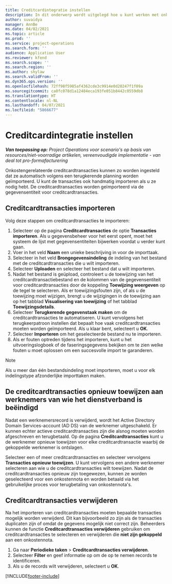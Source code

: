 ```yaml
---
title: Creditcardintegratie instellen
description: In dit onderwerp wordt uitgelegd hoe u kunt werken met onkostengerelateerde creditcardtransacties.
author: suvaidya
manager: AnnBe
ms.date: 04/02/2021
ms.topic: article
ms.prod: ''
ms.service: project-operations
ms.search.form: ''
audience: Application User
ms.reviewer: kfend
ms.search.scope: ''
ms.search.region: ''
ms.author: shylaw
ms.search.validFrom: ''
ms.dyn365.ops.version: ''
ms.openlocfilehash: 72ff98f5985af4362cde3c9914e0d20247f1f09a
ms.sourcegitcommit: ca0fc078d1a12484eca193fe051b8442c0559db8
ms.translationtype: HT
ms.contentlocale: nl-NL
ms.lasthandoff: 04/07/2021
ms.locfileid: "5866677"
---
```

# <a name="set-up-credit-card-integration"></a>Creditcardintegratie instellen

_**Van toepassing op:** Project Operations voor scenario's op basis van resources/niet-voorradige artikelen, vereenvoudigde implementatie - van deal tot pro-formafacturering_

Onkostengerelateerde creditcardtransacties kunnen zo worden ingesteld dat ze automatisch volgens een terugkerende planning worden geïmporteerd. U kunt de transacties ook handmatig importeren als u ze nodig hebt. De creditcardtransacties worden geïmporteerd via de gegevensentiteit voor creditcardtransacties.

## <a name="import-credit-card-transactions"></a>Creditcardtransacties importeren

Volg deze stappen om creditcardtransacties te importeren:

1. Selecteer op de pagina **Creditcardtransacties** de optie **Transacties importeren**. Als u gegevensbeheer voor het eerst opent, moet het systeem de lijst met gegevensentiteiten bijwerken voordat u verder kunt gaan.
2. Voer in het veld **Naam** een unieke beschrijving in voor de importtaak.
3. Selecteer in het veld **Brongegevensindeling** de indeling van het bestand met de creditcardtransacties die u wilt importeren.
4. Selecteer **Uploaden** en selecteer het bestand dat u wilt importeren.
5. Nadat het bestand is geüpload, controleert u de toewijzing van het creditcardtransactiebestand en de kolommen van de gegevensentiteit voor creditcardtransacties door de koppeling **Toewijzing weergeven** op de tegel te selecteren. Als er toewijzingsfouten zijn, of als u de toewijzing moet wijzigen, brengt u de wijzigingen in de toewijzing aan op het tabblad **Visualisering van toewijzing** of het tabblad **Toewijzingsdetails**.
6. Selecteer **Terugkerende gegevenstaak maken** om de creditcardtransacties te automatiseren. U kunt vervolgens het terugkeerpatroon instellen dat bepaalt hoe vaak creditcardtransacties moeten worden geïmporteerd. Als u klaar bent, selecteert u **OK**.
7. Selecteer **Importeren** om het geselecteerde bestand nu te importeren.
8. Als er fouten optreden tijdens het importeren, kunt u het uitvoeringslogboek of de faseringsgegevens bekijken om te zien welke fouten u moet oplossen om een succesvolle import te garanderen.

> [!NOTE]
> Als u meer dan één bestandsindeling moet importeren, moet u voor elk indelingstype afzonderlijke importtaken maken.

## <a name="reassign-the-credit-card-transactions-for-terminated-employees"></a>De creditcardtransacties opnieuw toewijzen aan werknemers van wie het dienstverband is beëindigd

Nadat een werknemersrecord is verwijderd, wordt het Active Directory Domain Services-account (AD DS) van de werknemer uitgeschakeld. Er kunnen echter actieve creditcardtransacties zijn die alsnog moeten worden afgeschreven en terugbetaald. Op de pagina **Creditcardtransacties** kunt u de werknemer opnieuw toewijzen voor elke creditcardtransactie waarbij de gekoppelde werknemer is ontslagen.

Selecteer een of meer creditcardtransacties en selecteer vervolgens **Transacties opnieuw toewijzen**. U kunt vervolgens een andere werknemer selecteren aan wie u de creditcardtransacties wilt toewijzen. Nadat de creditcardtransacties opnieuw zijn toegewezen, kunnen ze worden geselecteerd voor een onkostennota en worden betaald via het gebruikelijke proces voor terugbetaling van onkostennota's.

## <a name="delete-credit-card-transactions"></a>Creditcardtransacties verwijderen 

Na het importeren van creditcardtransacties moeten bepaalde transacties mogelijk worden verwijderd. Dit kan bijvoorbeeld zo zijn als de transacties duplicaten zijn of omdat de gegevens mogelijk niet correct zijn. Beheerders kunnen de functie **Creditcardtransacties verwijderen** gebruiken om creditcardtransacties te selecteren en verwijderen die **niet zijn gekoppeld** aan een onkostennota. 

1. Ga naar **Periodieke taken** > **Creditcardtransacties verwijderen**.
2. Selecteer **Filter** en geef informatie op om de op te nemen records te identificeren.
3. Als u de records wilt verwijderen, selecteert u **OK**. 

[!INCLUDE[footer-include](../includes/footer-banner.md)]
